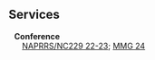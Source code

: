 ## Services

<h4 style="margin:0 10px 0;">Conference</h4>

<ul style="margin:0 0 5px;">
  <a href="https://vetmed.illinois.edu/about-the-college/pathobiology/north-american-prrs-symposium/"><autocolor>NAPRRS/NC229 22-23</autocolor></a>; 
  <a href="https://www.igb.illinois.edu/research/MMG"><autocolor>MMG 24</autocolor></a>
</ul>


